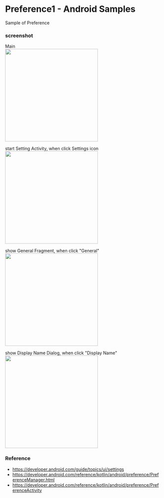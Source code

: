 Preference1 - Android Samples
===============

Sample of Preference <br/>


### screenshot <br/>
Main  <br/>
<image src="https://raw.githubusercontent.com/ohwada/Android_Samples/master/Preference1/screenshot/preference1_main.png" width="300" /><br/>

start Setting Activity, when click Settings icon  <br/>
<image src="https://raw.githubusercontent.com/ohwada/Android_Samples/master/Preference1/screenshot/preference1_settings.png" width="300" /><br/>

show General  Fragment, when click "General"  <br/>
<image src="https://raw.githubusercontent.com/ohwada/Android_Samples/master/Preference1/screenshot/preference1_general.png" width="300" /><br/>

show Display Name Dialog, when click "Display Name"  <br/>
<image src="https://raw.githubusercontent.com/ohwada/Android_Samples/master/Preference1/screenshot/preference1_general_display_name.png" width="300" /><br/>


### Reference <br/>
- https://developer.android.com/guide/topics/ui/settings
- https://developer.android.com/reference/kotlin/android/preference/PreferenceManager.html
- https://developer.android.com/reference/kotlin/android/preference/PreferenceActivity

